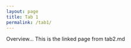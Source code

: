 ```yaml
---
layout: page
title: Tab 1
permalink: /tab1/
---
```


Overview... This is the linked page from tab2.md